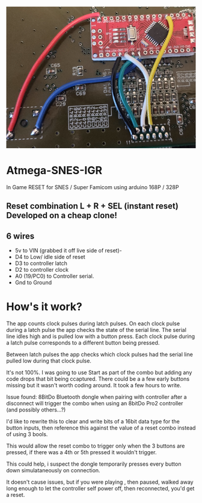 ![alt text](InstallationIGRSNES.png)
# Atmega-SNES-IGR
In Game RESET for SNES / Super Famicom using arduino 168P / 328P

## Reset combination L + R + SEL (instant reset) Developed on a cheap clone!

##  6 wires 

  - 5v to VIN (grabbed it off live side of reset)- 
  - D4 to Low/ idle side of reset
  - D3 to controller latch
  - D2 to controller clock
  - A0 (19/PC0) to Controller serial.
  - Gnd to Ground

 # How's it work?

The app counts clock pulses during latch pulses.
On each clock pulse during a latch pulse the app 
checks the state of the serial line. The serial 
line idles high and is pulled low with a button press.
Each clock pulse during a latch pulse corresponds to
a different button being pressed.

Between latch pulses the app checks which clock
pulses had the serial line pulled low during that 
clock pulse. 

It's not 100%. I was going to use Start as part 
of the combo but adding any code drops that bit being
ccaptured. There could be a a few early buttons 
missing but it wasn't worth coding around. It took a few 
hours to write.



Issue found: 8BitDo Bluetooth dongle when pairing with controller after a disconnect will trigger the combo when using an 8bitDo Pro2 controller (and possibly others...?)

I'd like to rewrite this to clear and write bits of a 16bit data type for the button inputs, then reference this against the value of a reset combo instead of using 3 bools.

This would allow the reset combo to trigger only when the 3 buttons are pressed, if there was a 4th or 5th pressed it wouldn't trigger.

This could help, i suspect the dongle temporarily presses every button down simulataneously on connection.

It doesn't cause issues, but if you were playing , then paused, walked away long enough to let the controller self power off, then reconnected, you'd get a reset.

